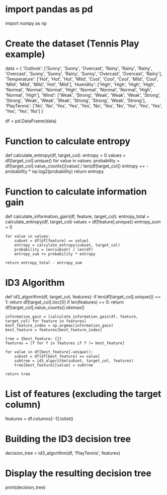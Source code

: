# import pandas as pd
import numpy as np

# Create the dataset (Tennis Play example)
data = {
    'Outlook': ['Sunny', 'Sunny', 'Overcast', 'Rainy', 'Rainy', 'Rainy', 'Overcast', 'Sunny', 'Sunny', 'Rainy', 'Sunny', 'Overcast', 'Overcast', 'Rainy'],
    'Temperature': ['Hot', 'Hot', 'Hot', 'Mild', 'Cool', 'Cool', 'Cool', 'Mild', 'Cool', 'Mild', 'Mild', 'Mild', 'Hot', 'Mild'],
    'Humidity': ['High', 'High', 'High', 'High', 'Normal', 'Normal', 'Normal', 'High', 'Normal', 'Normal', 'Normal', 'High', 'Normal', 'High'],
    'Wind': ['Weak', 'Strong', 'Weak', 'Weak', 'Weak', 'Strong', 'Strong', 'Weak', 'Weak', 'Weak', 'Strong', 'Strong', 'Weak', 'Strong'],
    'PlayTennis': ['No', 'No', 'Yes', 'Yes', 'Yes', 'No', 'Yes', 'No', 'Yes', 'Yes', 'Yes', 'Yes', 'Yes', 'No']
}

df = pd.DataFrame(data)

# Function to calculate entropy
def calculate_entropy(df, target_col):
    entropy = 0
    values = df[target_col].unique()
    for value in values:
        probability = df[target_col].value_counts()[value] / len(df[target_col])
        entropy += -probability * np.log2(probability)
    return entropy

# Function to calculate information gain
def calculate_information_gain(df, feature, target_col):
    entropy_total = calculate_entropy(df, target_col)
    values = df[feature].unique()
    entropy_sum = 0

    for value in values:
        subset = df[df[feature] == value]
        entropy = calculate_entropy(subset, target_col)
        probability = len(subset) / len(df)
        entropy_sum += probability * entropy

    return entropy_total - entropy_sum

# ID3 Algorithm
def id3_algorithm(df, target_col, features):
    if len(df[target_col].unique()) == 1:
        return df[target_col].iloc[0]
    if len(features) == 0:
        return df[target_col].value_counts().idxmax()

    information_gain = [calculate_information_gain(df, feature, target_col) for feature in features]
    best_feature_index = np.argmax(information_gain)
    best_feature = features[best_feature_index]

    tree = {best_feature: {}}
    features = [f for f in features if f != best_feature]

    for value in df[best_feature].unique():
        subset = df[df[best_feature] == value]
        subtree = id3_algorithm(subset, target_col, features)
        tree[best_feature][value] = subtree

    return tree

# List of features (excluding the target column)
features = df.columns[:-1].tolist()

# Building the ID3 decision tree
decision_tree = id3_algorithm(df, 'PlayTennis', features)

# Display the resulting decision tree
print(decision_tree)
